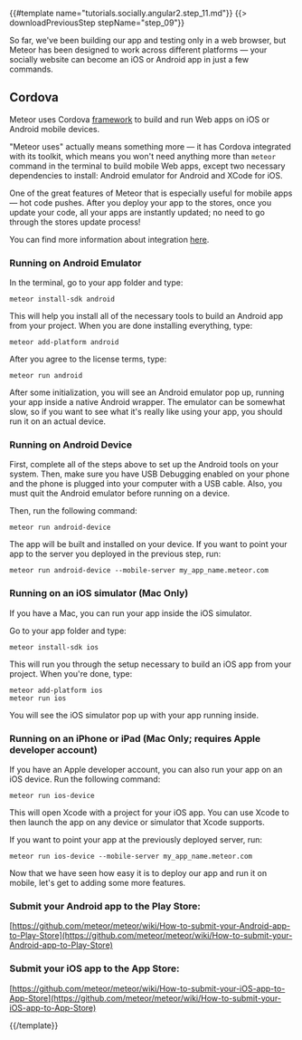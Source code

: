 {{#template name="tutorials.socially.angular2.step_11.md"}}
{{> downloadPreviousStep stepName="step_09"}}

So far, we've been building our app and testing only in a web browser,
but Meteor has been designed to work across different platforms — your socially website can become an iOS or Android app in just a few commands.

## Cordova

Meteor uses Cordova [framework](https://cordova.apache.org) to build and run Web apps on iOS or Android mobile devices.

"Meteor uses" actually means something more — it has Cordova integrated with its toolkit, which means you won't need anything more than `meteor` command in the terminal to build mobile Web apps, except
two necessary dependencies to install: Android emulator for Android and XCode for iOS.

One of the great features of Meteor that is especially useful for mobile apps — hot code pushes.
After you deploy your app to the stores, once you update your code, all your apps are instantly updated; no need to go through the stores update process! 

You can find more information about integration [here](https://github.com/meteor/meteor/wiki/Meteor-Cordova-Phonegap-integration).

### Running on Android Emulator

In the terminal, go to your app folder and type:

    meteor install-sdk android

This will help you install all of the necessary tools to build an Android app from your project.
When you are done installing everything, type:

    meteor add-platform android

After you agree to the license terms, type:

    meteor run android

After some initialization, you will see an Android emulator pop up, running your app inside a native Android wrapper.
The emulator can be somewhat slow, so if you want to see what it's really like using your app, you should run it on an actual device.

### Running on Android Device

First, complete all of the steps above to set up the Android tools on your system.
Then, make sure you have USB Debugging enabled on your phone and the phone is plugged into your computer with a USB cable.
Also, you must quit the Android emulator before running on a device.

Then, run the following command:

    meteor run android-device

The app will be built and installed on your device. If you want to point your app to the server you deployed in the previous step, run:

    meteor run android-device --mobile-server my_app_name.meteor.com

### Running on an iOS simulator (Mac Only)

If you have a Mac, you can run your app inside the iOS simulator.

Go to your app folder and type:

    meteor install-sdk ios

This will run you through the setup necessary to build an iOS app from your project. When you're done, type:

    meteor add-platform ios
    meteor run ios

You will see the iOS simulator pop up with your app running inside.

### Running on an iPhone or iPad (Mac Only; requires Apple developer account)

If you have an Apple developer account, you can also run your app on an iOS device. Run the following command:

    meteor run ios-device

This will open Xcode with a project for your iOS app. You can use Xcode to then launch the app on any device or simulator that Xcode supports.

If you want to point your app at the previously deployed server, run:

    meteor run ios-device --mobile-server my_app_name.meteor.com

Now that we have seen how easy it is to deploy our app and run it on mobile, let's get to adding some more features.

### Submit your Android app to the Play Store:

[https://github.com/meteor/meteor/wiki/How-to-submit-your-Android-app-to-Play-Store](https://github.com/meteor/meteor/wiki/How-to-submit-your-Android-app-to-Play-Store)

### Submit your iOS app to the App Store:

[https://github.com/meteor/meteor/wiki/How-to-submit-your-iOS-app-to-App-Store](https://github.com/meteor/meteor/wiki/How-to-submit-your-iOS-app-to-App-Store)

{{/template}}
